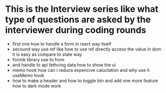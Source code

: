 # This is the Interview series like what type of questions are asked by the interviewer during coding rounds

- first one how to handle a form in react way itself 
- secound way use ref like how to use ref directly access the value in dom it is easy as compare to state way 
- formik library use to from 
- and handle to api fethcing data how to show the ui
- memo hook how can i reduce expencive caluclation and why use it useMemo hook
- how to make a header and how to toggle btn and add one more feature how to dark mode work 